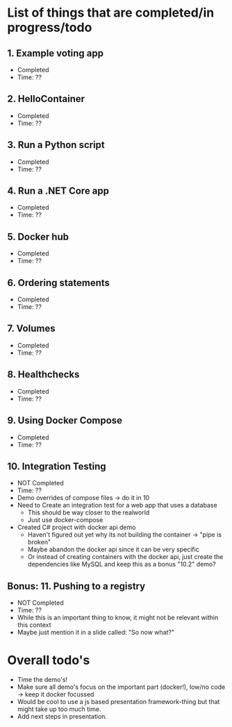 # List of things that are completed/in progress/todo

## 1. Example voting app
- Completed
- Time: ??

## 2. HelloContainer
- Completed
- Time: ??

## 3. Run a Python script
- Completed 
- Time: ??

## 4. Run a .NET Core app
- Completed
- Time: ??

## 5. Docker hub
- Completed
- Time: ??

## 6. Ordering statements
- Completed
- Time: ??

## 7. Volumes
- Completed
- Time: ??

## 8. Healthchecks
- Completed
- Time: ??

## 9. Using Docker Compose
- Completed
- Time: ??

## 10. Integration Testing
- NOT Completed
- Time: ??
- Demo overrides of compose files -> do it in 10
- Need to Create an integration test for a web app that uses a database
  - This should be way closer to the realworld
  - Just use docker-compose
- Created C# project with docker api demo
  - Haven't figured out yet why its not building the container -> "pipe is broken"
  - Maybe abandon the docker api since it can be very specific
  - Or instead of creating containers with the docker api, just create the dependencies like MySQL and keep this as a bonus "10.2" demo?

## Bonus: 11. Pushing to a registry
- NOT Completed
- Time: ??
- While this is an important thing to know, it might not be relevant within this context
- Maybe just mention it in a slide called: "So now what?"

# Overall todo's
- Time the demo's!
- Make sure all demo's focus on the important part (docker!), low/no code -> keep it docker focussed
- Would be cool to use a js based presentation framework-thing but that might take up too much time.
- Add next steps in presentation.